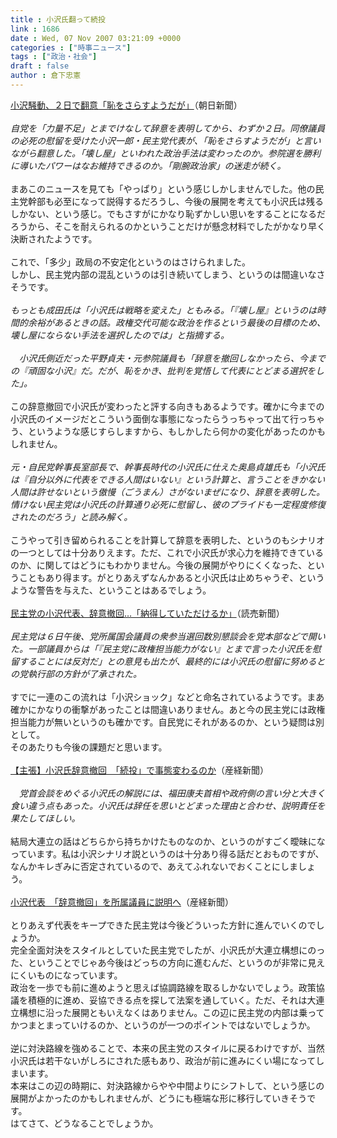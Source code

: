 ```yaml
---
title : 小沢氏翻って続投
link : 1686
date : Wed, 07 Nov 2007 03:21:09 +0000
categories : ["時事ニュース"]
tags : ["政治・社会"]
draft : false
author : 倉下忠憲
---
```


<A HREF="http://www.asahi.com/politics/update/1107/TKY200711070002.html" TARGET="_blank">小沢騒動、２日で翻意「恥をさらすようだが」</A>（朝日新聞）<BR><BR><I>自党を「力量不足」とまでけなして辞意を表明してから、わずか２日。同僚議員の必死の慰留を受けた小沢一郎・民主党代表が、「恥をさらすようだが」と言いながら翻意した。「壊し屋」といわれた政治手法は変わったのか。参院選を勝利に導いたパワーはなお維持できるのか。「剛腕政治家」の迷走が続く。</I> <BR><BR>まあこのニュースを見ても「やっぱり」という感じしかしませんでした。他の民主党幹部も必至になって説得するだろうし、今後の展開を考えても小沢氏は残るしかない、という感じ。でもさすがにかなり恥ずかしい思いをすることになるだろうから、そこを耐えられるのかということだけが懸念材料でしたがかなり早く決断されたようです。<BR><BR>これで、「多少」政局の不安定化というのはさけられました。<BR>しかし、民主党内部の混乱というのは引き続いてしまう、というのは間違いなさそうです。<BR><BR><I>もっとも成田氏は「小沢氏は戦略を変えた」ともみる。「『壊し屋』というのは時間的余裕があるときの話。政権交代可能な政治を作るという最後の目標のため、壊し屋にならない手法を選択したのでは」と指摘する。 <BR><BR>　小沢氏側近だった平野貞夫・元参院議員も「辞意を撤回しなかったら、今までの『頑固な小沢』だ。だが、恥をかき、批判を覚悟して代表にとどまる選択をした」。 </I><BR><BR>この辞意撤回で小沢氏が変わったと評する向きもあるようです。確かに今までの小沢氏のイメージだとこういう面倒な事態になったらうっちゃって出て行っちゃう、というような感じすらしますから、もしかしたら何かの変化があったのかもしれません。<BR><BR><I>元・自民党幹事長室部長で、幹事長時代の小沢氏に仕えた奥島貞雄氏も「小沢氏は『自分以外に代表をできる人間はいない』という計算と、言うことをきかない人間は許せないという傲慢（ごうまん）さがないまぜになり、辞意を表明した。情けない民主党は小沢氏の計算通り必死に慰留し、彼のプライドも一定程度修復されたのだろう」と読み解く。</I> <BR><BR>こうやって引き留められることを計算して辞意を表明した、というのもシナリオの一つとしては十分ありえます。ただ、これで小沢氏が求心力を維持できているのか、に関してはどうにもわかりません。今後の展開がやりにくくなった、ということもあり得ます。がとりあえずなんかあると小沢氏は止めちゃうぞ、というような警告を与えた、ということはあるでしょう。<BR><BR><A HREF="http://www.yomiuri.co.jp/politics/news/20071106it16.htm" TARGET="_blank">民主党の小沢代表、辞意撤回…「納得していただけるか」</A>（読売新聞）<BR><BR><I>民主党は６日午後、党所属国会議員の衆参当選回数別懇談会を党本部などで開いた。一部議員からは「『民主党に政権担当能力がない』とまで言った小沢氏を慰留することには反対だ」との意見も出たが、最終的には小沢氏の慰留に努めるとの党執行部の方針が了承された。</I><BR><BR>すでに一連のこの流れは「小沢ショック」などと命名されているようです。まあ確かにかなりの衝撃があったことは間違いありません。あと今の民主党には政権担当能力が無いというのも確かです。自民党にそれがあるのか、という疑問は別として。<BR>そのあたりも今後の課題だと思います。<BR><BR><A HREF="http://sankei.jp.msn.com/politics/situation/071107/stt0711070332002-n1.htm" TARGET="_blank">【主張】小沢氏辞意撤回　「続投」で事態変わるのか</A>（産経新聞）<BR><BR><I>　党首会談をめぐる小沢氏の解説には、福田康夫首相や政府側の言い分と大きく食い違う点もあった。小沢氏は辞任を思いとどまった理由と合わせ、説明責任を果たしてほしい。</I><BR><BR>結局大連立の話はどちらから持ちかけたものなのか、というのがすごく曖昧になっています。私は小沢シナリオ説というのは十分あり得る話だとおものですが、なんかキレぎみに否定されているので、あえてふれないでおくことにしましょう。<BR><BR><A HREF="http://sankei.jp.msn.com/politics/situation/071107/stt0711071121003-n1.htm" TARGET="_blank">小沢代表　「辞意撤回」を所属議員に説明へ</A>（産経新聞）<BR><BR>とりあえず代表をキープできた民主党は今後どういった方針に進んでいくのでしょうか。<BR>完全全面対決をスタイルとしていた民主党でしたが、小沢氏が大連立構想にのった、ということでじゃあ今後はどっちの方向に進むんだ、というのが非常に見えにくいものになっています。<BR>政治を一歩でも前に進めようと思えば協調路線を取るしかないでしょう。政策協議を積極的に進め、妥協できる点を探して法案を通していく。ただ、それは大連立構想に沿った展開ともいえなくはありません。この辺に民主党の内部は乗ってかつまとまっていけるのか、というのが一つのポイントではないでしょうか。<BR><BR>逆に対決路線を強めることで、本来の民主党のスタイルに戻るわけですが、当然小沢氏は若干ないがしろにされた感もあり、政治が前に進みにくい場になってしまいます。<BR>本来はこの辺の時期に、対決路線からやや中間よりにシフトして、という感じの展開がよかったのかもしれませんが、どうにも極端な形に移行していきそうです。<BR>はてさて、どうなることでしょうか。<BR><BR><br><br>
